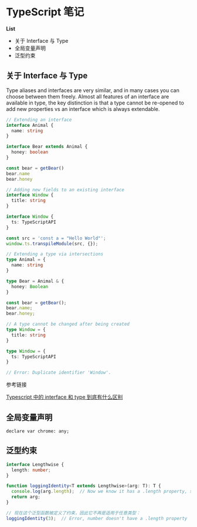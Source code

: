 # TypeScript 笔记



**List**

* 关于 Interface 与 Type
* 全局变量声明
* 泛型约束


## 关于 Interface 与 Type

Type aliases and interfaces are very similar, and in many cases you can choose between them freely. Almost all features of an interface are available in type, the key distinction is that a type cannot be re-opened to add new properties vs an interface which is always extendable.

```ts
// Extending an interface
interface Animal {
  name: string
}

interface Bear extends Animal {
  honey: boolean
}

const bear = getBear()
bear.name
bear.honey

// Adding new fields to an existing interface
interface Window {
  title: string
}

interface Window {
  ts: TypeScriptAPI
}

const src = 'const a = "Hello World"';
window.ts.transpileModule(src, {});
```

```ts
// Extending a type via intersections
type Animal = {
  name: string
}

type Bear = Animal & {
  honey: Boolean
}

const bear = getBear();
bear.name;
bear.honey;

// A type cannot be changed after being created
type Window = {
  title: string
}

type Window = {
  ts: TypeScriptAPI
}

// Error: Duplicate identifier 'Window'.
```

参考链接

[Typescript 中的 interface 和 type 到底有什么区别](https://juejin.im/post/5c2723635188252d1d34dc7d)



## 全局变量声明

```
declare var chrome: any;
```


## 泛型约束

```ts
interface Lengthwise {
  length: number;
}

function loggingIdentity<T extends Lengthwise>(arg: T): T {
  console.log(arg.length);  // Now we know it has a .length property, so no more error
  return arg;
}

// 现在这个泛型函数被定义了约束，因此它不再是适用于任意类型：
loggingIdentity(3);  // Error, number doesn't have a .length property
```